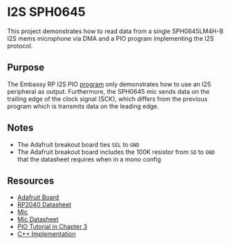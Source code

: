 # I2S SPH0645
This project demonstrates how to read data from a single SPH0645LM4H-B I2S mems microphone via DMA and a PIO program
implementing the I2S protocol.

## Purpose
The Embassy RP I2S PIO [program](https://github.com/embassy-rs/embassy/blob/main/embassy-rp/src/pio_programs/i2s.rs)
only demonstrates how to use an I2S peripheral as output. Furthermore, the SPH0645 mic sends data on the trailing
edge of the clock signal (SCK), which differs from the previous program which is transmits data on the
leading edge.

## Notes
- The Adafruit breakout board ties `SEL` to `GND`
- The Adafruit breakout board includes the 100K resistor from `SD` to `GND` that the datasheet requires when in a mono config

## Resources
* [Adafruit Board](https://www.adafruit.com/product/5714)
* [RP2040 Datasheet](https://datasheets.raspberrypi.com/rp2040/rp2040-datasheet.pdf)
* [Mic](https://www.adafruit.com/product/3421)
* [Mic Datasheet](https://cdn-shop.adafruit.com/product-files/3421/i2S+Datasheet.PDF)
* [PIO Tutorial in Chapter 3](https://datasheets.raspberrypi.com/pico/raspberry-pi-pico-c-sdk.pdf)
* [C++ Implementation](https://github.com/vijaymarupudi/sph0645-pico-troubleshooting)